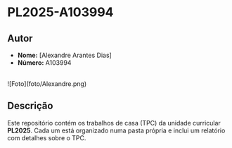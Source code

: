 # PL2025-A103994

## Autor

- **Nome:** [Alexandre Arantes Dias]
- **Número:** A103994
<br>
![Foto](foto/Alexandre.png)

## Descrição
Este repositório contém os trabalhos de casa (TPC) da unidade curricular **PL2025**. Cada um está organizado numa pasta própria e inclui um relatório com detalhes sobre o TPC.

